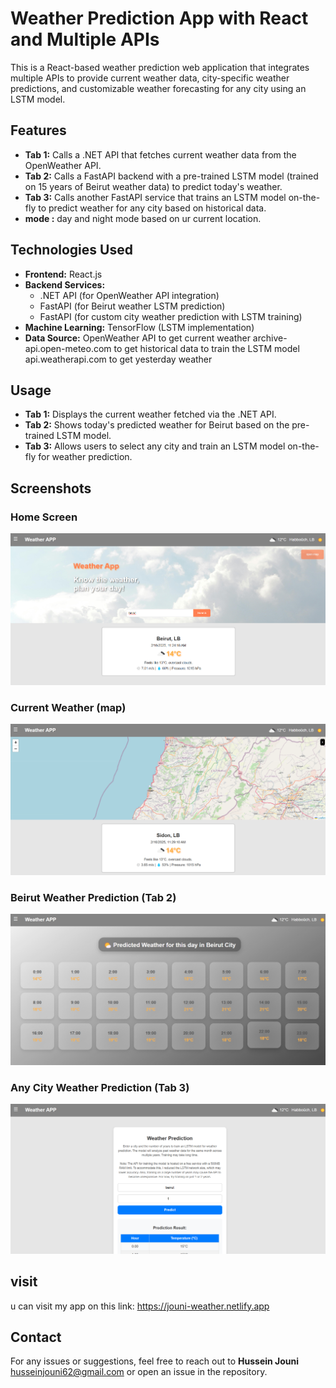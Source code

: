 # Weather Prediction App with React and Multiple APIs

This is a React-based weather prediction web application that integrates multiple APIs to provide current weather data, city-specific weather predictions, and customizable weather forecasting for any city using an LSTM model.

## Features
- **Tab 1:** Calls a .NET API that fetches current weather data from the OpenWeather API.
- **Tab 2:** Calls a FastAPI backend with a pre-trained LSTM model (trained on 15 years of Beirut weather data) to predict today's weather.
- **Tab 3:** Calls another FastAPI service that trains an LSTM model on-the-fly to predict weather for any city based on historical data.
- **mode :** day and night mode based on ur current location.

## Technologies Used
- **Frontend:** React.js
- **Backend Services:**
  - .NET API (for OpenWeather API integration)
  - FastAPI (for Beirut weather LSTM prediction)
  - FastAPI (for custom city weather prediction with LSTM training)
- **Machine Learning:** TensorFlow (LSTM implementation)
- **Data Source:**
      OpenWeather API to get current weather
      archive-api.open-meteo.com to get historical data to train the LSTM model
      api.weatherapi.com to get yesterday weather


## Usage
- **Tab 1:** Displays the current weather fetched via the .NET API.
- **Tab 2:** Shows today's predicted weather for Beirut based on the pre-trained LSTM model.
- **Tab 3:** Allows users to select any city and train an LSTM model on-the-fly for weather prediction.

## Screenshots
### Home Screen
![Home Screen](screenshots/home.png)

### Current Weather (map)
![Current Weather](screenshots/current_weather.png)

### Beirut Weather Prediction (Tab 2)
![Beirut Weather Prediction](screenshots/beirut_prediction.png)

### Any City Weather Prediction (Tab 3)
![Any City Prediction](screenshots/any_city_prediction.png)

## visit
u can visit my app on this link: https://jouni-weather.netlify.app

## Contact
For any issues or suggestions, feel free to reach out to **Hussein Jouni** husseinjouni62@gmail.com or open an issue in the repository.

